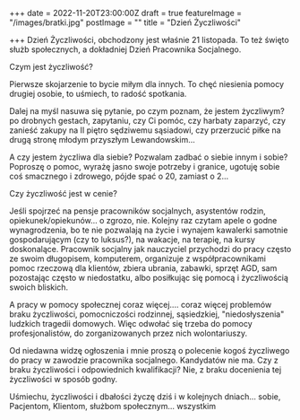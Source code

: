 +++
date = 2022-11-20T23:00:00Z
draft = true
featureImage = "/images/bratki.jpg"
postImage = ""
title = "Dzień Życzliwości"

+++
Dzień Życzliwości, obchodzony jest właśnie 21 listopada. To też święto służb społecznych, a dokładniej Dzień Pracownika Socjalnego. 

Czym jest życzliwość?

Pierwsze skojarzenie to bycie miłym dla innych. To chęć niesienia pomocy drugiej osobie, to uśmiech, to radość spotkania.

Dalej na myśl nasuwa się pytanie, po czym poznam, że jestem życzliwym? po drobnych gestach, zapytaniu, czy Ci pomóc, czy harbaty zaparzyć, czy zanieść zakupy na II piętro sędziwemu sąsiadowi, czy przerzucić piłke na drugą stronę młodym przyszłym Lewandowskim... 

A czy jestem życzliwa dla siebie? Pozwalam zadbać o siebie innym i sobie? Poproszę o pomoc, wyrażę jasno swoje potrzeby i granice, ugotuję sobie coś smacznego i zdrowego, pójde spać o 20, zamiast o 2... 

Czy życzliwość jest w cenie? 

Jeśli spojrzeć na pensje pracowników socjalnych, asystentów rodzin, opiekunek/opiekunów... o zgrozo, nie. Kolejny raz czytam apele o godne wynagrodzenia, bo te nie pozwalają na życie i wynajem kawalerki samotnie gospodarującym (czy to luksus?), na wakacje, na terapię, na kursy doskonalące. Pracownik socjalny jak nauczyciel przychodzi do pracy często ze swoim długopisem, komputerem, organizuje z współpracownikami pomoc rzeczową dla klientów, zbiera ubrania, zabawki, sprzęt AGD, sam pozostając często w niedostatku, albo posiłkując się pomocą i życzliwością swoich bliskich.

A pracy w pomocy społecznej coraz więcej.... coraz więcej problemów braku życzliwości, pomocniczości rodzinnej, sąsiedzkiej, "niedosłyszenia" ludzkich tragedii domowych. Więc odwołać się trzeba do pomocy profesjonalistów, do zorganizowanych przez nich wolontariuszy. 

Od niedawna widzę ogłoszenia i mnie proszą o polecenie kogoś życzliwego do pracy w zawodzie pracownika socjalnego. Kandydatów nie ma. Czy z braku życzliwości i odpowiednich kwalifikacji? Nie, z braku docenienia tej życzliwości w sposób godny. 

Uśmiechu, życzliwości i dbałości życzę dziś i w kolejnych dniach... sobie, Pacjentom, Klientom, służbom społecznym... wszystkim